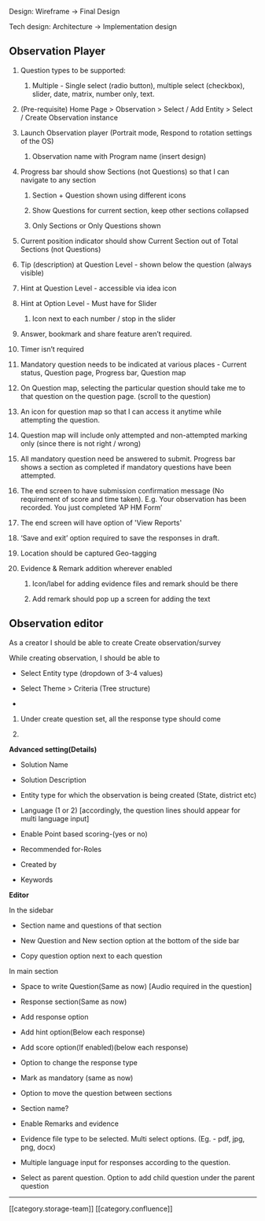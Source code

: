 Design: Wireframe → Final Design

Tech design: Architecture → Implementation design


## Observation Player

1. Question types to be supported:


    1. Multiple - Single select (radio button), multiple select (checkbox), slider, date, matrix, number only, text.



    
1. (Pre-requisite) Home Page > Observation > Select / Add Entity > Select / Create Observation instance


1. Launch Observation player (Portrait mode, Respond to rotation settings of the OS)


    1. Observation name with Program name (insert design)



    
1. Progress bar should show Sections (not Questions) so that I can navigate to any section


    1. Section + Question shown using different icons


    1. Show Questions for current section, keep other sections collapsed



    
    1. Only Sections or Only Questions shown



    
1. Current position indicator should show Current Section out of Total Sections (not Questions)


1. Tip (description) at Question Level - shown below the question (always visible)


1. Hint at Question Level - accessible via idea icon


1. Hint at Option Level - Must have for Slider


    1. Icon next to each number / stop in the slider



    
1. Answer, bookmark and share feature aren’t required.


1. Timer isn’t required


1. Mandatory question needs to be indicated at various places - Current status, Question page, Progress bar, Question map


1. On Question map, selecting the particular question should take me to that question on the question page. (scroll to the question)


1. An icon for question map so that I can access it anytime while attempting the question.


1. Question map will include only attempted and non-attempted marking only (since there is not right / wrong)


1. All mandatory question need be answered to submit. Progress bar shows a section as completed if mandatory questions have been attempted.


1. The end screen to have submission confirmation message (No requirement of score and time taken). E.g. Your observation has been recorded. You just completed ‘AP HM Form’


1. The end screen will have option of 'View Reports'


1. ‘Save and exit’ option required to save the responses in draft.


1. Location should be captured Geo-tagging 


1. Evidence & Remark addition wherever enabled


    1. Icon/label for adding evidence files and remark should be there


    1. Add remark should pop up a screen for adding the text



    




## Observation editor
As a creator I should be able to create Create observation/survey

While creating observation, I should be able to 


* Select Entity type (dropdown of 3-4 values)


* Select Theme > Criteria (Tree structure)


* 




1. Under create question set, all the response type should come


1. 





 **Advanced setting(Details)** 


* Solution Name


* Solution Description


* Entity type for which the observation is being created (State, district etc)


* Language (1 or 2) \[accordingly, the question lines should appear for multi language input]


* Enable Point based scoring-(yes or no)


* Recommended for-Roles


* Created by


* Keywords



 **Editor** 

In the sidebar


* Section name and questions of that section


* New Question and New section option at the bottom of the side bar


* Copy question option next to each question



In main section


* Space to write Question(Same as now) \[Audio required in the question]


* Response section(Same as now)


* Add response option


* Add hint option(Below each response)


* Add score option(If enabled)(below each response)


* Option to change the response type


* Mark as mandatory (same as now) 


* Option to move the question between sections


* Section name?


* Enable Remarks and evidence


* Evidence file type to be selected. Multi select options. (Eg. - pdf, jpg, png, docx)


* Multiple language input for responses according to the question.


* Select as parent question. Option to add child question under the parent question





*****

[[category.storage-team]] 
[[category.confluence]] 

